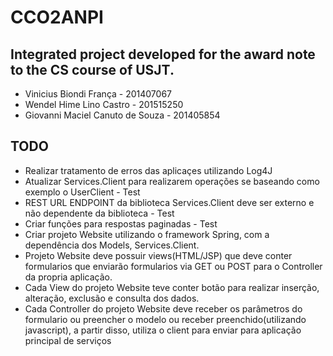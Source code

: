 # CCO2ANPI
Integrated project developed for the award note to the CS course of USJT.
-
- Vinicius Biondi França - 201407067
- Wendel Hime Lino Castro - 201515250
- Giovanni Maciel Canuto de Souza - 201405854

TODO
-
- Realizar tratamento de erros das aplicaçes utilizando Log4J
- Atualizar Services.Client para realizarem operações se baseando como exemplo o UserClient - Test
- REST URL ENDPOINT da biblioteca Services.Client deve ser externo e não dependente da biblioteca - Test
- Criar funções para respostas paginadas - Test
- Criar projeto Website utilizando o framework Spring, com a dependência dos Models, Services.Client.
- Projeto Website deve possuir views(HTML/JSP) que deve conter formularios que enviarão formularios via GET ou POST para o Controller da propria aplicação.
- Cada View do projeto Website teve conter botão para realizar inserção, alteração, exclusão e consulta dos dados.
- Cada Controller do projeto Website deve receber os parâmetros do formulario ou preencher o modelo ou receber preenchido(utilizando javascript), a partir disso, utiliza o client para enviar para aplicação principal de serviços
